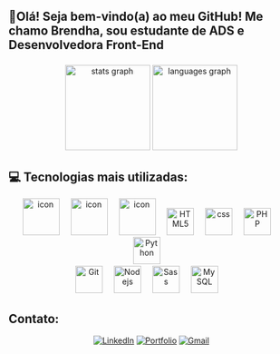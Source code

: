 <h2 align="left">👋Olá! Seja bem-vindo(a) ao meu GitHub! Me chamo Brendha, sou estudante de ADS e Desenvolvedora Front-End</h2>

###

<div align="center">
  <img src="https://github-readme-stats.vercel.app/api?username=brendhaed&hide_title=false&hide_rank=false&show_icons=true&include_all_commits=true&count_private=true&disable_animations=false&theme=dracula&locale=en&hide_border=false" height="150" alt="stats graph"  />
  <img src="https://github-readme-stats.vercel.app/api/top-langs?username=brendhaed&locale=en&hide_title=false&layout=compact&card_width=320&langs_count=5&theme=dracula&hide_border=false" height="150" alt="languages graph"  />
</div>

<h2 align="left">💻 Tecnologias mais utilizadas: </h2>
<div align="center">
   <img src="https://techstack-generator.vercel.app/js-icon.svg" alt="icon" width="65" height="65" />
  <img width="12" />
   <img src="https://techstack-generator.vercel.app/ts-icon.svg" alt="icon" width="65" height="65" />
  <img width="12" />
 <img src="https://techstack-generator.vercel.app/react-icon.svg" alt="icon" width="65" height="65" />
  <img width="12" />
   <img src="https://skillicons.dev/icons?i=html" width="48" height="48" alt="HTML5" />
  <img width="12" />
  <img src="https://skillicons.dev/icons?i=css" width="48" height="48" alt="css" />
  <img width="12" />
   <img src="https://skillicons.dev/icons?i=php" width="48" height="48" alt="PHP" />
  <img width="12" />
   <img src="https://skillicons.dev/icons?i=python" width="48" height="48" alt="Python" />
  <img width="12" />
</div>

<div align="center">
<img src="https://user-images.githubusercontent.com/25181517/192108372-f71d70ac-7ae6-4c0d-8395-51d8870c2ef0.png" width="48" height="48" alt="Git" />
 <img width="12" />
<img src="https://skillicons.dev/icons?i=nodejs" width="48" height="48" alt="Nodejs" />
  <img width="12" />
<img src="https://skillicons.dev/icons?i=sass" width="48" height="48" alt="Sass" />
   <img width="12" />
  <img src="https://skillicons.dev/icons?i=graphql" width="48" height="48" alt="MySQL" />
   <img width="12" />
</div>

###

<div align="center">
<h2 align="left">Contato: </h2>
  

[![LinkedIn](https://img.shields.io/badge/LinkedIn-0077B5?style=for-the-badge&logo=linkedin&logoColor=white)](https://www.linkedin.com/in/brendhaed)
[![Portfolio](https://img.shields.io/badge/Portfolio-FF5722?style=for-the-badge&logo=todoist&logoColor=white)](https://seulink.com)
[![Gmail](https://img.shields.io/badge/Gmail-333333?style=for-the-badge&logo=gmail&logoColor=red)](mailto:brendhaedua67@gmail.com)
###
